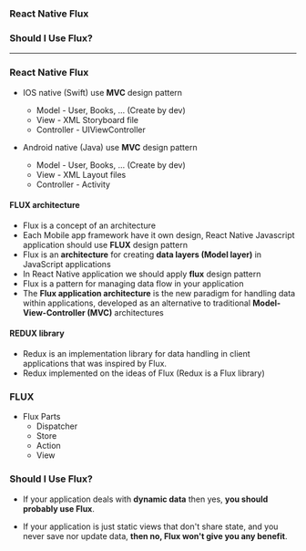 ### React Native Flux
### Should I Use Flux?

--------------------------------------------------------------

### React Native Flux

* IOS native (Swift) use **MVC** design pattern
  * Model - User, Books, ... (Create by dev)
  * View - XML Storyboard file
  * Controller - UIViewController
  
* Android native (Java) use **MVC** design pattern
  * Model - User, Books, ... (Create by dev)
  * View - XML Layout files
  * Controller - Activity

#### FLUX architecture
* Flux is a concept of an architecture
* Each Mobile app framework have it own design, React Native Javascript application should use **FLUX** design pattern
* Flux is an **architecture** for creating **data layers (Model layer)** in JavaScript applications
* In React Native application we should apply **flux** design pattern
* Flux is a pattern for managing data flow in your application
* The **Flux application architecture** is the new paradigm for handling data within applications, developed as an alternative to traditional **Model-View-Controller (MVC)** architectures

#### REDUX library
* Redux is an implementation library for data handling in client applications that was inspired by Flux. 
* Redux implemented on the ideas of Flux (Redux is a Flux library)

### FLUX

* Flux Parts
  * Dispatcher
  * Store
  * Action
  * View
  
### Should I Use Flux?

* If your application deals with **dynamic data** then yes, **you should probably use Flux**.

* If your application is just static views that don't share state, and you never save nor update data, **then no, Flux won't give you any benefit**.
